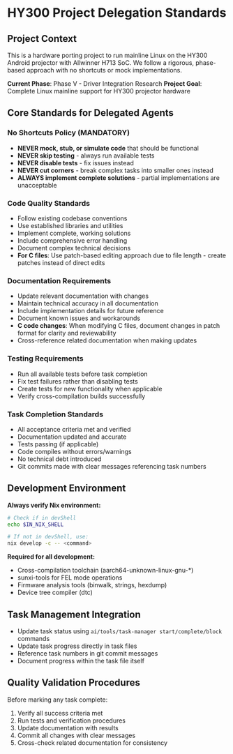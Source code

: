# HY300 Project Delegation Standards

## Project Context
This is a hardware porting project to run mainline Linux on the HY300 Android projector with Allwinner H713 SoC. We follow a rigorous, phase-based approach with no shortcuts or mock implementations.

**Current Phase**: Phase V - Driver Integration Research
**Project Goal**: Complete Linux mainline support for HY300 projector hardware

## Core Standards for Delegated Agents

### No Shortcuts Policy (MANDATORY)
- **NEVER mock, stub, or simulate code** that should be functional
- **NEVER skip testing** - always run available tests
- **NEVER disable tests** - fix issues instead
- **NEVER cut corners** - break complex tasks into smaller ones instead
- **ALWAYS implement complete solutions** - partial implementations are unacceptable

### Code Quality Standards
- Follow existing codebase conventions
- Use established libraries and utilities
- Implement complete, working solutions
- Include comprehensive error handling
- Document complex technical decisions
- **For C files**: Use patch-based editing approach due to file length - create patches instead of direct edits

### Documentation Requirements
- Update relevant documentation with changes
- Maintain technical accuracy in all documentation
- Include implementation details for future reference
- Document known issues and workarounds
- **C code changes**: When modifying C files, document changes in patch format for clarity and reviewability
- Cross-reference related documentation when making updates

### Testing Requirements
- Run all available tests before task completion
- Fix test failures rather than disabling tests
- Create tests for new functionality when applicable
- Verify cross-compilation builds successfully

### Task Completion Standards
- All acceptance criteria met and verified
- Documentation updated and accurate
- Tests passing (if applicable)
- Code compiles without errors/warnings
- No technical debt introduced
- Git commits made with clear messages referencing task numbers

## Development Environment
**Always verify Nix environment:**
```bash
# Check if in devShell
echo $IN_NIX_SHELL

# If not in devShell, use:
nix develop -c -- <command>
```

**Required for all development:**
- Cross-compilation toolchain (aarch64-unknown-linux-gnu-*)
- sunxi-tools for FEL mode operations
- Firmware analysis tools (binwalk, strings, hexdump)
- Device tree compiler (dtc)

## Task Management Integration
- Update task status using `ai/tools/task-manager start/complete/block` commands
- Update task progress directly in task files
- Reference task numbers in git commit messages
- Document progress within the task file itself

## Quality Validation Procedures
Before marking any task complete:
1. Verify all success criteria met
2. Run tests and verification procedures
3. Update documentation with results
4. Commit all changes with clear messages
5. Cross-check related documentation for consistency